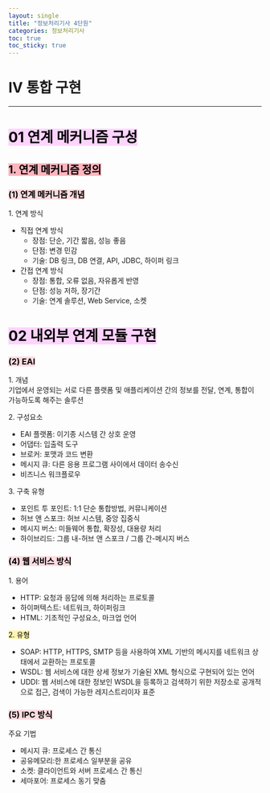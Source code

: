 ```yaml
---
layout: single
title: "정보처리기사 4단원"
categories: 정보처리기사
toc: true
toc_sticky: true
---
```


# IV 통합 구현

---

# <mark style='background-color: #fed3fe'>01 연계 메커니즘 구성</mark>

## <mark style='background-color: #fdb5bd'>1. 연계 메커니즘 정의</mark>

### <mark style='background-color: #ffdce0'>(1) 연계 메커니즘 개념</mark>

1\. 연계 방식

- 직접 연계 방식
  - 장점: 단순, 기간 짧음, 성능 좋음
  - 단점: 변경 민감
  - 기술: DB 링크, DB 연결, API, JDBC, 하이퍼 링크
- 간접 연계 방식
  - 장점: 통합, 오류 없음, 자유롭게 반영
  - 단점: 성능 저하, 장기간
  - 기술: 연계 솔루션, Web Service, 소켓

# <mark style='background-color: #fed3fe'>02 내외부 연계 모듈 구현</mark>

### <mark style='background-color: #ffdce0'>(2) EAI</mark>

1\. 개념  
기업에서 운영되는 서로 다른 플랫폼 및 애플리케이션 간의 정보를 전달, 연계, 통합이 가능하도록 해주는 솔루션

2\. 구성요소

- EAI 플랫폼: 이기종 시스템 간 상호 운영
- 어댑터: 입출력 도구
- 브로커: 포맷과 코드 변환
- 메시지 큐: 다른 응용 프로그램 사이에서 데이터 송수신
- 비즈니스 워크플로우

3\. 구축 유형

- 포인트 투 포인트: 1:1 단순 통합방법, 커뮤니케이션
- 허브 앤 스포크: 허브 시스템, 중앙 집중식
- 메시지 버스: 미들웨어 통합, 확장성, 대용량 처리
- 하이브리드: 그룹 내-허브 앤 스포크 / 그룹 간-메시지 버스

### <mark style='background-color: #ffdce0'>(4) 웹 서비스 방식</mark>

1\. 용어

- HTTP: 요청과 응답에 의해 처리하는 프로토콜
- 하이퍼텍스트: 네트워크, 하이퍼링크
- HTML: 기초적인 구성요소, 마크업 언어

<mark style='background-color: #fff5b1'>2. 유형</mark>

- SOAP: HTTP, HTTPS, SMTP 등을 사용하여 XML 기반의 메시지를 네트워크 상태에서 교환하는 프로토콜
- WSDL: 웹 서비스에 대한 상세 정보가 기술된 XML 형식으로 구현되어 있는 언어
- UDDI: 웹 서비스에 대한 정보인 WSDL을 등록하고 검색하기 위한 저장소로 공개적으로 접근, 검색이 가능한 레지스트리이자 표준

### <mark style='background-color: #ffdce0'>(5) IPC 방식</mark>

주요 기법

- 메시지 큐: 프로세스 간 통신
- 공유메모리:한 프로세스 일부분을 공유
- 소켓: 클라이언트와 서버 프로세스 간 통신
- 세마포어: 프로세스 동기 맞춤
